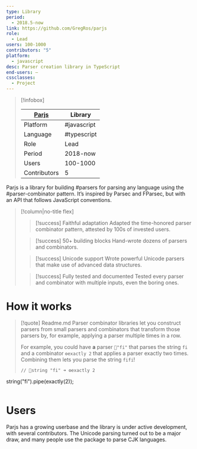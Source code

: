 ```yaml
---
type: Library
period:
  - 2018.5-now
link: https://github.com/GregRos/parjs
role:
  - Lead
users: 100-1000
contributors: "5"
platform:
  - javascript
desc: Parser creation library in TypeScript
end-users: —
cssclasses:
  - Project
---
```

> [!infobox]
> 
> | [Parjs](https://github.com/GregRos/parjs) | Library|
> | ---- | ---- |
> | Platform | #javascript|
> | Language| #typescript |
> | Role | Lead |
> | Period | 2018-now |
> | Users | 100-1000 |
> | Contributors | 5 |

Parjs is a library for building #parsers for parsing any language using the #parser-combinator pattern. It’s inspired by Parsec and FParsec, but with an API that follows JavaScript conventions.
> [!column|no-title flex]
> > [!success] Faithful adaptation
> > Adapted the time-honored parser combinator pattern, attested by 100s of invested users.
> 
> > [!success] 50+ building blocks
> > Hand-wrote dozens of parsers and combinators.
> 
> > [!success] Unicode support
> > Wrote powerful Unicode parsers that make use of advanced data structures.
> 
> > [!success] Fully tested and documented
> > Tested every parser and combinator with multiple inputs, even the boring ones.
> 
# How it works
> [!quote] Readme.md
> Parser combinator libraries let you construct parsers from small parsers and combinators that transform those parsers by, for example, applying a parser multiple times in a row.
> 
> For example, you could have **a** parser `🍕"fi"` that parses the string `fi` and a combinator `⚙️exactly 2` that applies a parser exactly two times. Combining them lets you parse the string `fifi`!
> ```
> // 🍕string "fi" ➜ ⚙️exactly 2
string("fi").pipe(exactly(2));
> ```
# Users
Parjs has a growing userbase and the library is under active development, with several contributors. The Unicode parsing turned out to be a major draw, and many people use the package to parse CJK languages.

